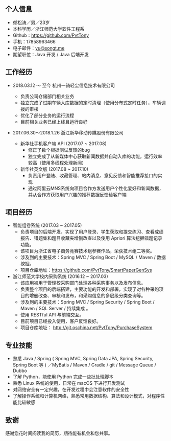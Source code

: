 ## 个人信息

- 郁松涛／男／23岁
- 本科学历／浙江师范大学软件工程系
- Github：https://github.com/PvtTony
- 手机：17858963466
- 电子邮件：yu@songt.me
- 期望职位：Java 开发 / Java 后端开发

## 工作经历

- 2018.03.12 ～ 至今 杭州一骑轻尘信息技术有限公司
  - 负责公司仓储部门相关业务
  - 独立完成了过期车辆入库数据的定时清理（使用分布式定时任务），车辆调拨的审核
  - 优化了部分业务的运行流程
  - 目前相关业务已经上线且运行良好

- 2017.06.30～2018.1.26 浙江新华移动传媒股份有限公司
  - 新华社手机客户端 API (2017.07 ~ 2017.08)
    - 修正了数个根据测试反馈的bug
    - 独立完成了从新媒体中心获取新闻数据并自动入库的功能，运行效率较高（使用多线程处理新闻）
  - 新华社英文版 (2017.08 ~ 2017.10)
    - 负责用户登陆、收藏管理、站内消息、意见反馈和智能推荐接口的实现
    - 通过阿里云MNS系统向项目合作方发送用户个性化爱好和新闻数据，并从合作方获取用户兴趣的推荐数据反馈给客户端

## 项目经历

- 智能组卷系统 (2017.03 ~ 2017.05)
  - 负责项目的后端开发，实现了用户登录、学生获取和提交练习、查看成绩报告、错题集和题目收藏夹增删改查以及使用 Apriori 算法挖掘错题记录功能。
  - 该项目为浙江省电子商务竞赛技术组参赛作品，荣获技术组二等奖。
  - 涉及到的主要技术：Spring MVC / Spring Boot / MySQL / Maven / 数据挖掘。
  - 项目仓库地址：https://github.com/PvtTony/SmartPaperGenSys
- 浙江师范大学校内采购系统 (2016.12 ~ 2017.03)
  - 该应用被用于管理校采购部门处理各种采购事务以及发布信息。
  - 负责整个项目的后端搭建，主要功能的开发和部署，实现了对各种采购项目的增删改查、审核和发布，和采购信息的多层级分类查询等。
  - 涉及到的主要技术：Spring MVC / Spring Security / Spring Boot / Maven / SQL Server / 持续集成 。
  - 使用 RESTful API 与前端交互。
  - 目前项目已经投入使用，客户反馈良好。
  - 项目仓库地址： <http://git.oschina.net/PvtTony/PurchaseSystem>

## 专业技能

- 熟悉 Java / Spring ( Spring MVC, Spring Data JPA, Spring Security, Spring Boot 等 ) ／MyBatis / Maven / Gradle / git / Message Queue / Dubbo
- 了解 Python，能使用 Python 完成一些批处理脚本
- 熟悉 Linux 系统的使用，日常在 macOS 下进行开发测试
- 对网络安全有一定兴趣，在开发过程中会注意软件的安全性
- 了解操作系统和计算机网络，熟悉常用数据结构、算法和设计模式，对程序性能比较敏感

## 致谢

感谢您花时间阅读我的简历，期待能有机会和您共事。